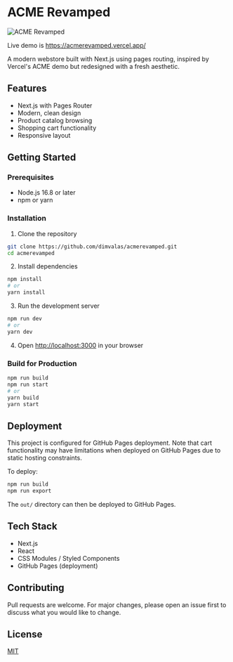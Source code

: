 # ACME Revamped

![ACME Revamped](https://cdn.discordapp.com/attachments/1352694840617472010/1402543884248289340/image.png?ex=68944c48&is=6892fac8&hm=44a282465643fddb2acc43d3b82b0fb35336e0805ce7a6987cc626db5dbecfd0&)

Live demo is https://acmerevamped.vercel.app/

A modern webstore built with Next.js using pages routing, inspired by Vercel's ACME demo but redesigned with a fresh aesthetic.

## Features

- Next.js with Pages Router
- Modern, clean design
- Product catalog browsing
- Shopping cart functionality
- Responsive layout

## Getting Started

### Prerequisites

- Node.js 16.8 or later
- npm or yarn

### Installation

1. Clone the repository
```bash
git clone https://github.com/dimvalas/acmerevamped.git
cd acmerevamped
```

2. Install dependencies
```bash
npm install
# or
yarn install
```

3. Run the development server
```bash
npm run dev
# or
yarn dev
```

4. Open [http://localhost:3000](http://localhost:3000) in your browser

### Build for Production

```bash
npm run build
npm run start
# or
yarn build
yarn start
```

## Deployment

This project is configured for GitHub Pages deployment. Note that cart functionality may have limitations when deployed on GitHub Pages due to static hosting constraints.

To deploy:

```bash
npm run build
npm run export
```

The `out/` directory can then be deployed to GitHub Pages.

## Tech Stack

- Next.js
- React
- CSS Modules / Styled Components
- GitHub Pages (deployment)

## Contributing

Pull requests are welcome. For major changes, please open an issue first to discuss what you would like to change.

## License

[MIT](https://choosealicense.com/licenses/mit/)
